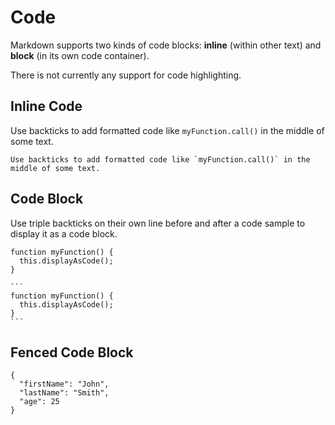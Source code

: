 # Code

Markdown supports two kinds of code blocks: **inline** (within other text) and **block** (in its own code container).

There is not currently any support for code highlighting.

## Inline Code

Use backticks to add formatted code like `myFunction.call()` in the middle of some text.

```
Use backticks to add formatted code like `myFunction.call()` in the middle of some text.
```

## Code Block

Use triple backticks on their own line before and after a code sample to display it as a code block.

```
function myFunction() {
  this.displayAsCode();
}
```

````
```
function myFunction() {
  this.displayAsCode();
}
```
````

## Fenced Code Block

```
{
  "firstName": "John",
  "lastName": "Smith",
  "age": 25
}
```
